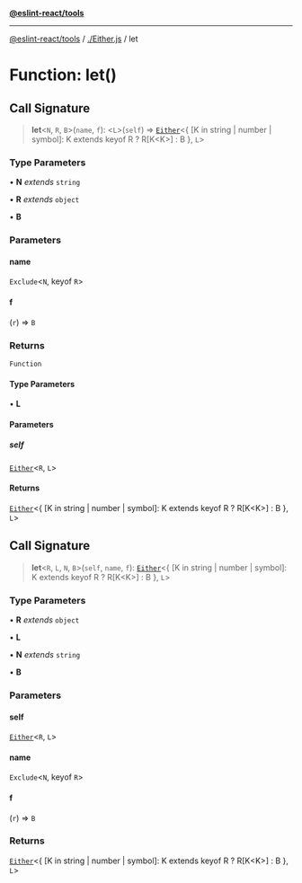 [**@eslint-react/tools**](../../README.md)

***

[@eslint-react/tools](../../README.md) / [./Either.js](../README.md) / let

# Function: let()

## Call Signature

> **let**\<`N`, `R`, `B`\>(`name`, `f`): \<`L`\>(`self`) => [`Either`](../type-aliases/Either.md)\<\{ \[K in string \| number \| symbol\]: K extends keyof R ? R\[K\<K\>\] : B \}, `L`\>

### Type Parameters

• **N** *extends* `string`

• **R** *extends* `object`

• **B**

### Parameters

#### name

`Exclude`\<`N`, keyof `R`\>

#### f

(`r`) => `B`

### Returns

`Function`

#### Type Parameters

• **L**

#### Parameters

##### self

[`Either`](../type-aliases/Either.md)\<`R`, `L`\>

#### Returns

[`Either`](../type-aliases/Either.md)\<\{ \[K in string \| number \| symbol\]: K extends keyof R ? R\[K\<K\>\] : B \}, `L`\>

## Call Signature

> **let**\<`R`, `L`, `N`, `B`\>(`self`, `name`, `f`): [`Either`](../type-aliases/Either.md)\<\{ \[K in string \| number \| symbol\]: K extends keyof R ? R\[K\<K\>\] : B \}, `L`\>

### Type Parameters

• **R** *extends* `object`

• **L**

• **N** *extends* `string`

• **B**

### Parameters

#### self

[`Either`](../type-aliases/Either.md)\<`R`, `L`\>

#### name

`Exclude`\<`N`, keyof `R`\>

#### f

(`r`) => `B`

### Returns

[`Either`](../type-aliases/Either.md)\<\{ \[K in string \| number \| symbol\]: K extends keyof R ? R\[K\<K\>\] : B \}, `L`\>
